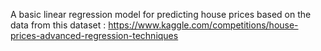 A basic linear regression model for predicting house prices based on the data from this dataset : https://www.kaggle.com/competitions/house-prices-advanced-regression-techniques 
